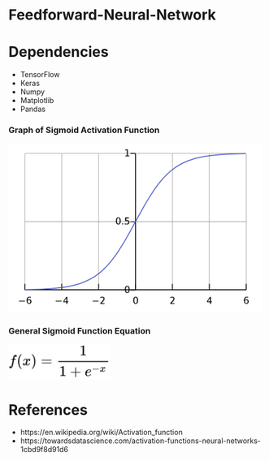 # Feedforward-Neural-Network








# Dependencies
<ul>
  <li>TensorFlow</li>
  <li>Keras</li>
  <li>Numpy</li>
  <li>Matplotlib</li>
  <li>Pandas</li>
</ul>

<h3>Graph of Sigmoid Activation Function</h3>
<img src="Basic-of-Feedforward-Neural-Network/img/Logistic-curve.png" width=500>
<h3>General Sigmoid Function Equation</h3>
<img src="Basic-of-Feedforward-Neural-Network/img/sigmoid_function.svg" width=200>

# References
<ul>
  <li>https://en.wikipedia.org/wiki/Activation_function</li>
  <li>https://towardsdatascience.com/activation-functions-neural-networks-1cbd9f8d91d6</li>
</ul>
